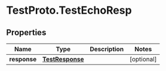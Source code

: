 # TestProto.TestEchoResp

## Properties

Name | Type | Description | Notes
------------ | ------------- | ------------- | -------------
**response** | [**TestResponse**](TestResponse.md) |  | [optional] 


